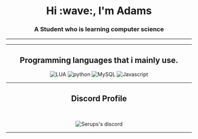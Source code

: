 <h1 align="center">Hi :wave:, I'm Adams</h1>
<h3 align="center">A Student who is learning computer science</h3>

<!-- <p>&nbsp;<img align="center" src="https://github-readme-stats.vercel.app/api?username=Dex-LV&show_icons=true&locale=en" alt="Dex-LV" /></p> -->

----------

<!-- <p><img align="center" src="https://github-readme-streak-stats.herokuapp.com/?user=Dex-LV&" alt="Dex-LV" /></p> -->

-----------

<h2 align="center">Programming languages that i mainly use.</h2>
<p align="center">
  <img alt="LUA" src="https://img.shields.io/badge/lua-%232C2D72.svg?style=for-the-badge&logo=lua&logoColor=white"></a> 
  <img alt="python" src="https://img.shields.io/badge/python-000000?style=for-the-badge&logo=python&logoColor=f2c83f"></a>
  <img alt="MySQL" src="https://img.shields.io/badge/mysql-%2300f.svg?style=for-the-badge&logo=mysql&logoColor=white"></a> 
  <img alt="Javascript" src="https://img.shields.io/badge/-JavaScript-090909?style=for-the-badge&logo=JavaScript&logoColor=E9D54D"></a>   
</p>

-----------

<h2 align="center">Discord Profile</h2><br>
  <p align="center">
<!--     <a href="https://discord.gg/link"> -->
        <img title="Serups server discord" alt="Serups's discord" src="https://discord.c99.nl/widget/theme-3/396802543927427092.png"/>
    </a>
</p>

--------------

